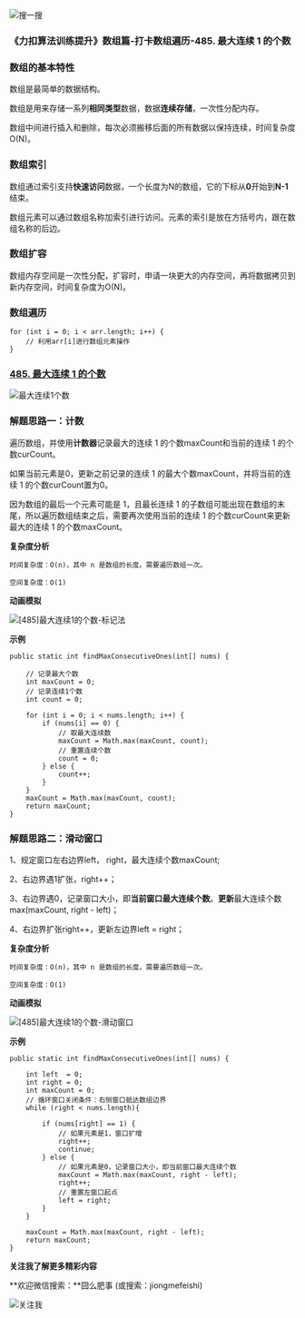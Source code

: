 ![搜一搜](https://img-blog.csdnimg.cn/img_convert/f624544138ac5e8f9d6851002393486d.png)

### 《力扣算法训练提升》数组篇-打卡数组遍历-485. 最大连续 1 的个数

### 数组的基本特性

数组是最简单的数据结构。

数组是用来存储一系列**相同类型**数据，数据**连续存储**，一次性分配内存。

数组中间进行插入和删除，每次必须搬移后面的所有数据以保持连续，时间复杂度 O(N)。

### 数组索引

数组通过索引支持**快速访问**数据，一个长度为N的数组，它的下标从**0**开始到**N-1**结束。

数组元素可以通过数组名称加索引进行访问。元素的索引是放在方括号内，跟在数组名称的后边。

### 数组扩容

数组内存空间是一次性分配，扩容时，申请一块更大的内存空间，再将数据拷贝到新内存空间，时间复杂度为O(N)。

### 数组遍历

```
for (int i = 0; i < arr.length; i++) {
    // 利用arr[i]进行数组元素操作
}
```

### [485. 最大连续 1 的个数](https://leetcode-cn.com/problems/max-consecutive-ones/)

![最大连续1个数](https://img-blog.csdnimg.cn/img_convert/3153b523950b4f3060db034bb16f3bed.png)

### 解题思路一：计数

遍历数组，并使用**计数器**记录最大的连续 1 的个数maxCount和当前的连续 1 的个数curCount。

如果当前元素是0，更新之前记录的连续 1 的最大个数maxCount，并将当前的连续 1 的个数curCount置为0。

因为数组的最后一个元素可能是 1，且最长连续 1 的子数组可能出现在数组的末尾，所以遍历数组结束之后，需要再次使用当前的连续 1 的个数curCount来更新最大的连续 1 的个数maxCount。

**复杂度分析**

```
时间复杂度：O(n)，其中 n 是数组的长度。需要遍历数组一次。

空间复杂度：O(1)
```

**动画模拟**

![[485]最大连续1的个数-标记法](https://img-blog.csdnimg.cn/img_convert/904a13b2b4957a675b6dd26859e4a000.gif)

**示例**

```
public static int findMaxConsecutiveOnes(int[] nums) {

    // 记录最大个数
    int maxCount = 0;
    // 记录连续1个数
    int count = 0;

    for (int i = 0; i < nums.length; i++) {
        if (nums[i] == 0) {
            // 取最大连续数
            maxCount = Math.max(maxCount, count);
            // 重置连续个数
            count = 0;
        } else {
            count++;
        }
    }
    maxCount = Math.max(maxCount, count);
    return maxCount;
}
```

### 解题思路二：滑动窗口

1、规定窗口左右边界left， right，最大连续个数maxCount;

2、右边界遇1扩张，right++；

3、右边界遇0，记录窗口大小，即**当前窗口最大连续个数**。**更新**最大连续个数max(maxCount, right - left)；

4、右边界扩张right++，更新左边界left = right；

**复杂度分析**

```
时间复杂度：O(n)，其中 n 是数组的长度。需要遍历数组一次。

空间复杂度：O(1)
```

**动画模拟**

![[485]最大连续1的个数-滑动窗口](https://img-blog.csdnimg.cn/img_convert/65e7d8878a441b78e82743392bf8c656.gif)

**示例**

```
public static int findMaxConsecutiveOnes(int[] nums) {

    int left  = 0;
    int right = 0;
    int maxCount = 0;
    // 循环窗口关闭条件：右侧窗口抵达数组边界
    while (right < nums.length){

        if (nums[right] == 1) {
            // 如果元素是1，窗口扩增
            right++;
            continue;
        } else {
            // 如果元素是0，记录窗口大小，即当前窗口最大连续个数
            maxCount = Math.max(maxCount, right - left);
            right++;
            // 重置左窗口起点
            left = right;
        }
    }

    maxCount = Math.max(maxCount, right - left);
    return maxCount;
}
```

**关注我了解更多精彩内容**

**欢迎微信搜索：**囧么肥事 (或搜索：jiongmefeishi)

![关注我](https://img-blog.csdnimg.cn/img_convert/cb3a296f8edbcc70370d4eb569c40634.png)
